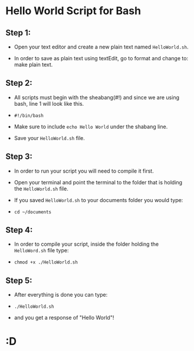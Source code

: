 # Hello World Script for Bash

## Step 1:

- Open your text editor and create a new plain text named `HelloWorld.sh`.

- In order to save as plain text using textEdit, go to format and change to: make plain text.

## Step 2:

- All scripts must begin with the sheabang(#!) and since we are using bash, line 1 will look like this.

- `#!/bin/bash`

- Make sure to include `echo Hello World` under the shabang line.

- Save your `HelloWorld.sh` file.

## Step 3:

- In order to run your script you will need to compile it first.

- Open your terminal and point the terminal to the folder that is holding the `HelloWorld.sh` file. 

- If you saved `HelloWorld.sh` to your documents folder you would type:

- `cd ~/documents`

## Step 4:

- In order to compile your script, inside the folder holding the `HelloWord.sh` file type:

- `chmod +x ./HelloWorld.sh`

## Step 5:

- After everything is done you can type:

- `./HelloWorld.sh`

- and you get a response of "Hello World"!

# :D

